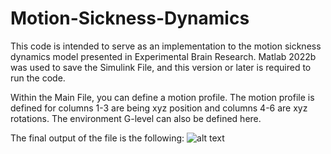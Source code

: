 # Motion-Sickness-Dynamics

This code is intended to serve as an implementation to the motion sickness dynamics model presented in Experimental Brain Research.
Matlab 2022b was used to save the Simulink File, and this version or later is required to run the code.

Within the Main File, you can define a motion profile. 
The motion profile is defined for columns 1-3 are being xyz position and columns 4-6 are xyz rotations.
The environment G-level can also be defined here.

The final output of the file is the following:
![alt text](https://github.com/aaronallred/Motion-Sickness-Dynamics/blob/ExampleOutput.png?raw=true)

